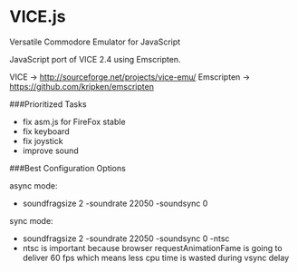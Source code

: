 VICE.js
=======

Versatile Commodore Emulator for JavaScript

JavaScript port of VICE 2.4 using Emscripten.

VICE -> http://sourceforge.net/projects/vice-emu/
Emscripten -> https://github.com/kripken/emscripten

###Prioritized Tasks

* fix asm.js for FireFox stable
* fix keyboard
* fix joystick
* improve sound

###Best Configuration Options

async mode:
* soundfragsize 2 -soundrate 22050 -soundsync 0

sync mode:
* soundfragsize 2 -soundrate 22050 -soundsync 0 -ntsc
* ntsc is important because browser requestAnimationFame is going to deliver 60 fps which means less cpu time is wasted during vsync delay